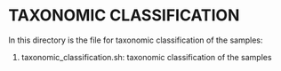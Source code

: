 # TAXONOMIC CLASSIFICATION

In this directory is the file for taxonomic classification of the samples:

1. taxonomic_classification.sh: taxonomic classification of the samples
